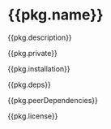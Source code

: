 # {{pkg.name}}

{{pkg.description}}

{{pkg.private}}

<!-- toc -->

{{pkg.installation}}

{{pkg.deps}}

{{pkg.peerDependencies}}

{{pkg.license}}

